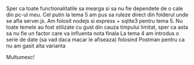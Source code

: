 Sper ca toate functionalitatile sa mearga si sa nu fie dependete de o cale din pc-ul meu. Cel putin la tema 5 am pus sa ruleze direct din folderul unde se afla server.js.
Am folosit nodejs si express + sqlite3 pentru tema 5.
Nu toate temele au fost stilizate cu gust din cauza timpului limitat, sper ca asta sa nu fie un factor care va influenta nota finala
La tema 4 am introdus o serie de date (sa vad daca macar le afiseaza) folosind Postman pentru ca nu am gasit alta varianta

Multumesc!
